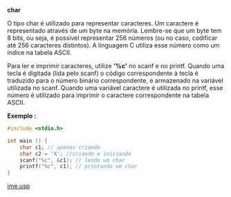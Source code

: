 **char**

O tipo char é utilizado para representar caracteres. Um caractere é representado através de um byte na memória. Lembre-se que um byte tem 8 bits, ou seja, é possível representar 256 números (ou no caso, codificar até 256 caracteres distintos). A linguagem C utiliza esse número como um índice na tabela ASCII. 

Para ler e imprimir caracteres, utilize **'%c'** no scanf e no printf. Quando uma tecla é digitada (lida pelo scanf) o código correspondente à tecla é traduzido para o número binário correspondente, e armazenado na variável utilizada no scanf. Quando uma variável caractere é utilizada no printf, esse número é utilizado para imprimir o caractere correspondente na tabela ASCII.

**Exemplo :**

```c
#include <stdio.h>

int main () {
    char c1; // apenas criando
    char c2 = 'X'; //criando e iniciando
    scanf("%c", &c1); // lendo um char
    printf("%c", c1); // printando um char
}
```
[ime.usp](https://www.ime.usp.br/~elo/IntroducaoComputacao/Caracter.htm)